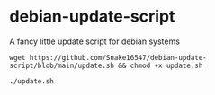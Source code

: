 # debian-update-script
A fancy little update script for debian systems

```
wget https://github.com/Snake16547/debian-update-script/blob/main/update.sh && chmod +x update.sh

./update.sh
```
